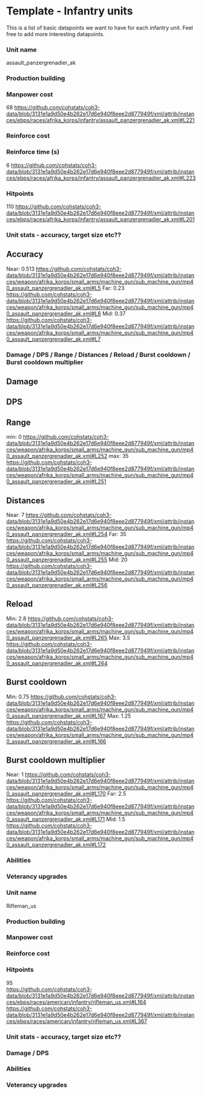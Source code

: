 # Template - Infantry units 
This is a list of basic datapoints we want to have for each infantry unit.
Feel free to add more interesting datapoints.

### Unit name
assault_panzergrenadier_ak
### Production building

### Manpower cost
68 https://github.com/cohstats/coh3-data/blob/3131e1a9d50e4b262e17d6e940f8eee2d877949f/xml/attrib/instances/ebps/races/afrika_korps/infantry/assault_panzergrenadier_ak.xml#L221
### Reinforce cost

### Reinforce time (s)
6 https://github.com/cohstats/coh3-data/blob/3131e1a9d50e4b262e17d6e940f8eee2d877949f/xml/attrib/instances/ebps/races/afrika_korps/infantry/assault_panzergrenadier_ak.xml#L223
### Hitpoints
110 https://github.com/cohstats/coh3-data/blob/3131e1a9d50e4b262e17d6e940f8eee2d877949f/xml/attrib/instances/ebps/races/afrika_korps/infantry/assault_panzergrenadier_ak.xml#L201
### Unit stats - accuracy, target size etc??
## Accuracy
Near: 0.513 https://github.com/cohstats/coh3-data/blob/3131e1a9d50e4b262e17d6e940f8eee2d877949f/xml/attrib/instances/weapon/afrika_korps/small_arms/machine_gun/sub_machine_gun/mp40_assault_panzergrenadier_ak.xml#L5
Far: 0.23 https://github.com/cohstats/coh3-data/blob/3131e1a9d50e4b262e17d6e940f8eee2d877949f/xml/attrib/instances/weapon/afrika_korps/small_arms/machine_gun/sub_machine_gun/mp40_assault_panzergrenadier_ak.xml#L6
Mid: 0.37 https://github.com/cohstats/coh3-data/blob/3131e1a9d50e4b262e17d6e940f8eee2d877949f/xml/attrib/instances/weapon/afrika_korps/small_arms/machine_gun/sub_machine_gun/mp40_assault_panzergrenadier_ak.xml#L7

### Damage / DPS / Range / Distances / Reload / Burst cooldown / Burst cooldown multiplier
## Damage

## DPS

## Range
min: 0 https://github.com/cohstats/coh3-data/blob/3131e1a9d50e4b262e17d6e940f8eee2d877949f/xml/attrib/instances/weapon/afrika_korps/small_arms/machine_gun/sub_machine_gun/mp40_assault_panzergrenadier_ak.xml#L252
max: 35 https://github.com/cohstats/coh3-data/blob/3131e1a9d50e4b262e17d6e940f8eee2d877949f/xml/attrib/instances/weapon/afrika_korps/small_arms/machine_gun/sub_machine_gun/mp40_assault_panzergrenadier_ak.xml#L251

## Distances
Near: 7 https://github.com/cohstats/coh3-data/blob/3131e1a9d50e4b262e17d6e940f8eee2d877949f/xml/attrib/instances/weapon/afrika_korps/small_arms/machine_gun/sub_machine_gun/mp40_assault_panzergrenadier_ak.xml#L254
Far: 35 https://github.com/cohstats/coh3-data/blob/3131e1a9d50e4b262e17d6e940f8eee2d877949f/xml/attrib/instances/weapon/afrika_korps/small_arms/machine_gun/sub_machine_gun/mp40_assault_panzergrenadier_ak.xml#L255
Mid: 20 https://github.com/cohstats/coh3-data/blob/3131e1a9d50e4b262e17d6e940f8eee2d877949f/xml/attrib/instances/weapon/afrika_korps/small_arms/machine_gun/sub_machine_gun/mp40_assault_panzergrenadier_ak.xml#L256

## Reload
Min: 2.8 https://github.com/cohstats/coh3-data/blob/3131e1a9d50e4b262e17d6e940f8eee2d877949f/xml/attrib/instances/weapon/afrika_korps/small_arms/machine_gun/sub_machine_gun/mp40_assault_panzergrenadier_ak.xml#L265
Max: 3.5 https://github.com/cohstats/coh3-data/blob/3131e1a9d50e4b262e17d6e940f8eee2d877949f/xml/attrib/instances/weapon/afrika_korps/small_arms/machine_gun/sub_machine_gun/mp40_assault_panzergrenadier_ak.xml#L264

## Burst cooldown
Min: 0.75 https://github.com/cohstats/coh3-data/blob/3131e1a9d50e4b262e17d6e940f8eee2d877949f/xml/attrib/instances/weapon/afrika_korps/small_arms/machine_gun/sub_machine_gun/mp40_assault_panzergrenadier_ak.xml#L167
Max: 1.25 https://github.com/cohstats/coh3-data/blob/3131e1a9d50e4b262e17d6e940f8eee2d877949f/xml/attrib/instances/weapon/afrika_korps/small_arms/machine_gun/sub_machine_gun/mp40_assault_panzergrenadier_ak.xml#L166

## Burst cooldown multiplier
Near: 1 https://github.com/cohstats/coh3-data/blob/3131e1a9d50e4b262e17d6e940f8eee2d877949f/xml/attrib/instances/weapon/afrika_korps/small_arms/machine_gun/sub_machine_gun/mp40_assault_panzergrenadier_ak.xml#L170
Far: 2.5 https://github.com/cohstats/coh3-data/blob/3131e1a9d50e4b262e17d6e940f8eee2d877949f/xml/attrib/instances/weapon/afrika_korps/small_arms/machine_gun/sub_machine_gun/mp40_assault_panzergrenadier_ak.xml#L171
Mid: 1.5 https://github.com/cohstats/coh3-data/blob/3131e1a9d50e4b262e17d6e940f8eee2d877949f/xml/attrib/instances/weapon/afrika_korps/small_arms/machine_gun/sub_machine_gun/mp40_assault_panzergrenadier_ak.xml#L172
### Abilities

### Veterancy upgrades









### Unit name
Rifleman_us
### Production building

### Manpower cost

### Reinforce cost

### Hitpoints
95  
https://github.com/cohstats/coh3-data/blob/3131e1a9d50e4b262e17d6e940f8eee2d877949f/xml/attrib/instances/ebps/races/american/infantry/rifleman_us.xml#L164
https://github.com/cohstats/coh3-data/blob/3131e1a9d50e4b262e17d6e940f8eee2d877949f/xml/attrib/instances/ebps/races/american/infantry/rifleman_us.xml#L367
### Unit stats - accuracy, target size etc??

### Damage / DPS

### Abilities

### Veterancy upgrades

